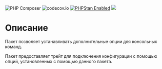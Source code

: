 ![PHP Composer](https://github.com/jeyroik/extas-commands-options/workflows/PHP%20Composer/badge.svg?branch=master&event=push)
![codecov.io](https://codecov.io/gh/jeyroik/extas-commands-options/coverage.svg?branch=master)
<a href="https://github.com/phpstan/phpstan"><img src="https://img.shields.io/badge/PHPStan-enabled-brightgreen.svg?style=flat" alt="PHPStan Enabled"></a> 
<a href="https://codeclimate.com/github/jeyroik/extas-commands-options/maintainability"><img src="https://api.codeclimate.com/v1/badges/1e0b9e9c81652dc07ecb/maintainability" /></a>

# Описание

Пакет позволяет устанавливать дополнительные опции для консольных команд.

Пакет предоставляет трейт для подключения конфигурации с помощью опций, установленных с помощью данного пакета.
